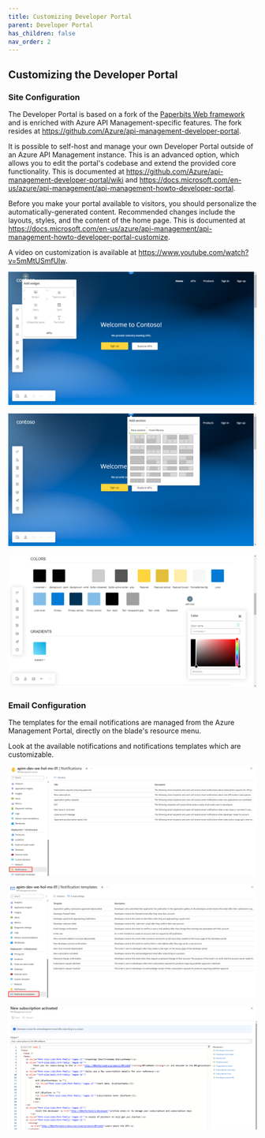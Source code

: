 ```yaml
---
title: Customizing Developer Portal
parent: Developer Portal
has_children: false
nav_order: 2
---
```


 
## Customizing the Developer Portal

### Site Configuration

The Developer Portal is based on a fork of the [Paperbits Web framework](https://paperbits.io/) and is enriched with Azure API Management-specific features. The fork resides at <https://github.com/Azure/api-management-developer-portal>.

It is possible to self-host and manage your own Developer Portal outside of an Azure API Management instance. This is an advanced option, which allows you to edit the portal's codebase and extend the provided core functionality. This is documented at <https://github.com/Azure/api-management-developer-portal/wiki> and <https://docs.microsoft.com/en-us/azure/api-management/api-management-howto-developer-portal>.

Before you make your portal available to visitors, you should personalize the automatically-generated content. Recommended changes include the layouts, styles, and the content of the home page. This is documented at <https://docs.microsoft.com/en-us/azure/api-management/api-management-howto-developer-portal-customize>.

A video on customization is available at <https://www.youtube.com/watch?v=5mMtUSmfUlw>.

![APIM Developer Portal Config](../../assets/images/apim-developer-portal-config-1.png)

![APIM Developer Portal Config](../../assets/images/apim-developer-portal-config-2.png)

![APIM Developer Portal Styles](../../assets/images/apim-developer-portal-styles.png)

### Email Configuration

The templates for the email notifications are managed from the Azure Management Portal, directly on the blade's resource menu.

Look at the available notifications and notifications templates which are customizable.

![APIM Notifications](../../assets/images/apim-notifications.png)

![APIM Notification Templates](../../assets/images/apim-notification-templates.png)

![APIM Notification Template Edit](../../assets/images/apim-notification-edit.png)